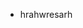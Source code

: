 
- hrahwresarh

<!---
RafesiA/RafesiA is a ✨ special ✨ repository because its `README.md` (this file) appears on your GitHub profile.
You can click the Preview link to take a look at your changes.
--->
